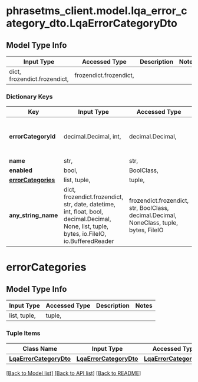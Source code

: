 # phrasetms_client.model.lqa_error_category_dto.LqaErrorCategoryDto

## Model Type Info

| Input Type                   | Accessed Type          | Description | Notes |
| ---------------------------- | ---------------------- | ----------- | ----- |
| dict, frozendict.frozendict, | frozendict.frozendict, |             |

### Dictionary Keys

| Key                                     | Input Type                                                                                                                                  | Accessed Type                                                                           | Description                                                        | Notes                                     |
| --------------------------------------- | ------------------------------------------------------------------------------------------------------------------------------------------- | --------------------------------------------------------------------------------------- | ------------------------------------------------------------------ | ----------------------------------------- |
| **errorCategoryId**                     | decimal.Decimal, int,                                                                                                                       | decimal.Decimal,                                                                        |                                                                    | [optional] value must be a 32 bit integer |
| **name**                                | str,                                                                                                                                        | str,                                                                                    |                                                                    | [optional]                                |
| **enabled**                             | bool,                                                                                                                                       | BoolClass,                                                                              |                                                                    | [optional]                                |
| **[errorCategories](#errorCategories)** | list, tuple,                                                                                                                                | tuple,                                                                                  |                                                                    | [optional]                                |
| **any_string_name**                     | dict, frozendict.frozendict, str, date, datetime, int, float, bool, decimal.Decimal, None, list, tuple, bytes, io.FileIO, io.BufferedReader | frozendict.frozendict, str, BoolClass, decimal.Decimal, NoneClass, tuple, bytes, FileIO | any string name can be used but the value must be the correct type | [optional]                                |

# errorCategories

## Model Type Info

| Input Type   | Accessed Type | Description | Notes |
| ------------ | ------------- | ----------- | ----- |
| list, tuple, | tuple,        |             |

### Tuple Items

| Class Name                                        | Input Type                                        | Accessed Type                                     | Description | Notes |
| ------------------------------------------------- | ------------------------------------------------- | ------------------------------------------------- | ----------- | ----- |
| [**LqaErrorCategoryDto**](LqaErrorCategoryDto.md) | [**LqaErrorCategoryDto**](LqaErrorCategoryDto.md) | [**LqaErrorCategoryDto**](LqaErrorCategoryDto.md) |             |

[[Back to Model list]](../../README.md#documentation-for-models) [[Back to API list]](../../README.md#documentation-for-api-endpoints) [[Back to README]](../../README.md)
